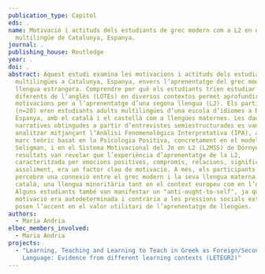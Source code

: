```yaml
---
publication_type: Capitol
eds: .
name: Motivació i actituds dels estudiants de grec modern com a L2 en el context
  multilingüe de Catalunya, Espanya.
journal: .
publishing_house: Routledge
year: .
doi: .
abstract: Aquest estudi examina les motivacions i actituds dels estudiants
  multilingües a Catalunya, Espanya, envers l’aprenentatge del grec modern com a
  llengua estrangera. Comprendre per què els estudiants trien estudiar llengües
  diferents de l’anglès (LOTEs) en diversos contextos permet aprofundir en les
  motivacions per a l’aprenentatge d’una segona llengua (L2). Els participants
  (n=20) eren estudiants adults multilingües d’una escola d’idiomes a Barcelona,
  Espanya, amb el català i el castellà com a llengües maternes. Les dades
  narratives obtingudes a partir d’entrevistes semiestructurades es van
  analitzar mitjançant l’Anàlisi Fenomenològica Interpretativa (IPA), amb un
  marc teòric basat en la Psicologia Positiva, concretament en el model PERMA de
  Seligman, i en el Sistema Motivacional del Jo en L2 (L2MSS) de Dörnyei. Els
  resultats van revelar que l’experiència d’aprenentatge de la L2,
  caracteritzada per emocions positives, compromís, relacions, significat i
  assoliment, era un factor clau de motivació. A més, els participants van
  percebre una connexió entre el grec modern i la seva llengua materna, el
  català, una llengua minoritària tant en el context europeu com en l’espanyol.
  Alguns estudiants també van manifestar un "anti-ought-to-self", ja que la seva
  motivació era autodeterminada i contrària a les pressions socials externes que
  posen l’accent en el valor utilitari de l’aprenentatge de llengües.
authors:
  - Maria Andria
elbec_members_involved:
  - Maria Andria
projects:
  - "Learning, Teaching and Learning to Teach in Greek as Foreign/Second
    Language: Evidence from different learning contexts (LETEGR2)"
---
```

